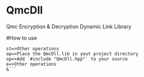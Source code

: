 # QmcDll
Qmc Encryption & Decryption Dynamic Link Library

#How to use
```flow
st=>Other operations
op=>Place the QmcDll.lib in yout project directory
op=>Add `#include "QmcDll.hpp"` to your source
e=>Other operations
&```
